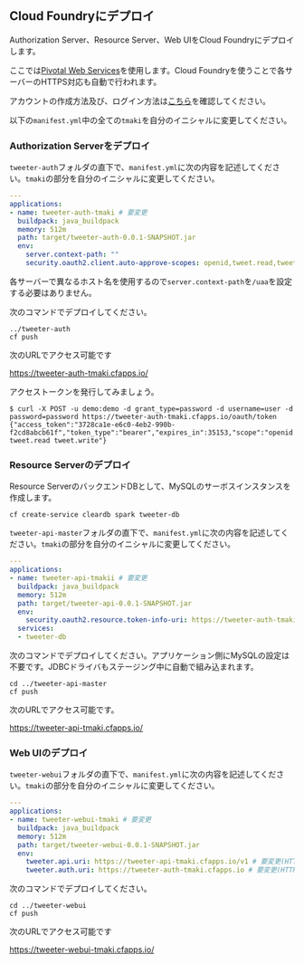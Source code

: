 ## Cloud Foundryにデプロイ

Authorization Server、Resource Server、Web UIをCloud Foundryにデプロイします。

ここでは[Pivotal Web Services](https://run.pivotal.io)を使用します。Cloud Foundryを使うことで各サーバーのHTTPS対応も自動で行われます。

アカウントの作成方法及び、ログイン方法は[こちら](https://github.com/Pivotal-Japan/cf-workshop/blob/master/pivotal-web-services.md)を確認してください。


以下の`manifest.yml`中の全ての`tmaki`を自分のイニシャルに変更してください。


### Authorization Serverをデプロイ

`tweeter-auth`フォルダの直下で、`manifest.yml`に次の内容を記述してください。`tmaki`の部分を自分のイニシャルに変更してください。

``` yaml
---
applications:
- name: tweeter-auth-tmaki # 要変更
  buildpack: java_buildpack
  memory: 512m
  path: target/tweeter-auth-0.0.1-SNAPSHOT.jar
  env:
    server.context-path: ""
    security.oauth2.client.auto-approve-scopes: openid,tweet.read,tweet.write
```

各サーバーで異なるホスト名を使用するので`server.context-path`を`/uaa`を設定する必要はありません。

次のコマンドでデプロイしてください。

```
../tweeter-auth
cf push
```

次のURLでアクセス可能です

https://tweeter-auth-tmaki.cfapps.io/

アクセストークンを発行してみましょう。

```
$ curl -X POST -u demo:demo -d grant_type=password -d username=user -d password=password https://tweeter-auth-tmaki.cfapps.io/oauth/token
{"access_token":"3728ca1e-e6c0-4eb2-990b-f2cd8abcb61f","token_type":"bearer","expires_in":35153,"scope":"openid tweet.read tweet.write"}
```

### Resource Serverのデプロイ

Resource ServerのバックエンドDBとして、MySQLのサーボスインスタンスを作成します。

```
cf create-service cleardb spark tweeter-db
```

`tweeter-api-master`フォルダの直下で、`manifest.yml`に次の内容を記述してください。`tmaki`の部分を自分のイニシャルに変更してください。

``` yaml
---
applications:
- name: tweeter-api-tmakii # 要変更
  buildpack: java_buildpack
  memory: 512m
  path: target/tweeter-api-0.0.1-SNAPSHOT.jar
  env:
    security.oauth2.resource.token-info-uri: https://tweeter-auth-tmaki.cfapps.io/oauth/check_tokeni # 要変更(HTTPSにすること)
  services:
  - tweeter-db
```

次のコマンドでデプロイしてください。アプリケーション側にMySQLの設定は不要です。JDBCドライバもステージング中に自動で組み込まれます。

```
cd ../tweeter-api-master
cf push
```

次のURLでアクセス可能です。

https://tweeter-api-tmaki.cfapps.io/

### Web UIのデプロイ

`tweeter-webui`フォルダの直下で、`manifest.yml`に次の内容を記述してください。`tmaki`の部分を自分のイニシャルに変更してください。

``` yaml
---
applications:
- name: tweeter-webui-tmaki # 要変更
  buildpack: java_buildpack
  memory: 512m
  path: target/tweeter-webui-0.0.1-SNAPSHOT.jar
  env:
    tweeter.api.uri: https://tweeter-api-tmaki.cfapps.io/v1 # 要変更(HTTPSにすること)
    tweeter.auth.uri: https://tweeter-auth-tmaki.cfapps.io # 要変更(HTTPSにすること)
```

次のコマンドでデプロイしてください。

```
cd ../tweeter-webui
cf push
```

次のURLでアクセス可能です

https://tweeter-webui-tmaki.cfapps.io/
